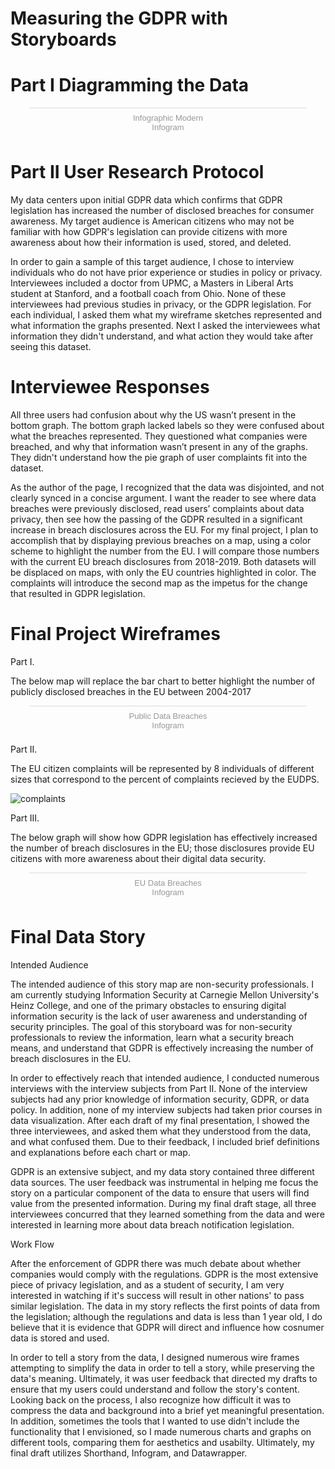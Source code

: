 # Measuring the GDPR with Storyboards

# Part I Diagramming the Data
<div class="infogram-embed" data-id="a9edc6b4-225f-4306-8ecf-0ec98b5f92f5" data-type="interactive" data-title="Infographic Modern"></div><script>!function(e,t,s,i){var n="InfogramEmbeds",o=e.getElementsByTagName("script")[0],d=/^http:/.test(e.location)?"http:":"https:";if(/^\/{2}/.test(i)&&(i=d+i),window[n]&&window[n].initialized)window[n].process&&window[n].process();else if(!e.getElementById(s)){var r=e.createElement("script");r.async=1,r.id=s,r.src=i,o.parentNode.insertBefore(r,o)}}(document,0,"infogram-async","https://e.infogram.com/js/dist/embed-loader-min.js");</script><div style="padding:8px 0;font-family:Arial!important;font-size:13px!important;line-height:15px!important;text-align:center;border-top:1px solid #dadada;margin:0 30px"><a href="https://infogram.com/a9edc6b4-225f-4306-8ecf-0ec98b5f92f5" style="color:#989898!important;text-decoration:none!important;" target="_blank">Infographic Modern</a><br><a href="https://infogram.com" style="color:#989898!important;text-decoration:none!important;" target="_blank" rel="nofollow">Infogram</a></div>

# Part II User Research Protocol

My data centers upon initial GDPR data which confirms that GDPR legislation has increased the number of disclosed breaches for consumer awareness. My target audience is American citizens who may not be familiar with how GDPR's legislation can provide citizens with more awareness about how their information is used, stored, and deleted. 

In order to gain a sample of this target audience, I chose to interview individuals who do not have prior experience or studies in policy or privacy. Interviewees included a doctor from UPMC, a Masters in Liberal Arts student at Stanford, and a football coach from Ohio. None of these interviewees had previous studies in privacy, or the GDPR legislation. For each individual, I asked them what my wireframe sketches represented and what information the graphs presented. Next I asked the interviewees what information they didn't understand, and what action they would take after seeing this dataset. 

# Interviewee Responses

All three users had confusion about why the US wasn’t present in the bottom graph. The bottom graph lacked labels so they were confused about what the breaches represented. They questioned what companies were breached, and why that information wasn’t present in any of the graphs. They didn't understand how the pie graph of user complaints fit into the dataset.

As the author of the page, I recognized that the data was disjointed, and not clearly synced in a concise argument. I want the reader to see where data breaches were previously disclosed, read users’ complaints about data privacy, then see how the passing of the GDPR resulted in a significant increase in breach disclosures across the EU. For my final project, I plan to accomplish that by displaying previous breaches on a map, using a color scheme to highlight the number from the EU. I will compare those numbers with the current EU breach disclosures from 2018-2019. Both datasets will be displaced on maps, with only the EU countries highlighted in color. The complaints will introduce the second map as the impetus for the change that resulted in GDPR legislation.  

# Final Project Wireframes

Part I.

The below map will replace the bar chart to better highlight the number of publicly disclosed breaches in the EU between 2004-2017

<div class="infogram-embed" data-id="e69c37f3-9f89-4569-be50-661827e10020" data-type="interactive" data-title="Public Data Breaches"></div><script>!function(e,t,s,i){var n="InfogramEmbeds",o=e.getElementsByTagName("script")[0],d=/^http:/.test(e.location)?"http:":"https:";if(/^\/{2}/.test(i)&&(i=d+i),window[n]&&window[n].initialized)window[n].process&&window[n].process();else if(!e.getElementById(s)){var r=e.createElement("script");r.async=1,r.id=s,r.src=i,o.parentNode.insertBefore(r,o)}}(document,0,"infogram-async","https://e.infogram.com/js/dist/embed-loader-min.js");</script><div style="padding:8px 0;font-family:Arial!important;font-size:13px!important;line-height:15px!important;text-align:center;border-top:1px solid #dadada;margin:0 30px"><a href="https://infogram.com/e69c37f3-9f89-4569-be50-661827e10020" style="color:#989898!important;text-decoration:none!important;" target="_blank">Public Data Breaches</a><br><a href="https://infogram.com" style="color:#989898!important;text-decoration:none!important;" target="_blank" rel="nofollow">Infogram</a></div>

Part II.

The EU citizen complaints will be represented by 8 individuals of different sizes that correspond to the percent of complaints recieved by the EUDPS. 

![complaints](https://user-images.githubusercontent.com/40642322/52979477-c936ac00-33a3-11e9-9d80-bd5bc373812e.PNG)

Part III.

The below graph will show how GDPR legislation has effectively increased the number of breach disclosures in the EU; those disclosures provide EU citizens with more awareness about their digital data security.

<div class="infogram-embed" data-id="6245c5cf-49d5-486f-8172-6a2e986d247a" data-type="interactive" data-title="EU Data Breaches"></div><script>!function(e,t,s,i){var n="InfogramEmbeds",o=e.getElementsByTagName("script")[0],d=/^http:/.test(e.location)?"http:":"https:";if(/^\/{2}/.test(i)&&(i=d+i),window[n]&&window[n].initialized)window[n].process&&window[n].process();else if(!e.getElementById(s)){var r=e.createElement("script");r.async=1,r.id=s,r.src=i,o.parentNode.insertBefore(r,o)}}(document,0,"infogram-async","https://e.infogram.com/js/dist/embed-loader-min.js");</script><div style="padding:8px 0;font-family:Arial!important;font-size:13px!important;line-height:15px!important;text-align:center;border-top:1px solid #dadada;margin:0 30px"><a href="https://infogram.com/6245c5cf-49d5-486f-8172-6a2e986d247a" style="color:#989898!important;text-decoration:none!important;" target="_blank">EU Data Breaches</a><br><a href="https://infogram.com" style="color:#989898!important;text-decoration:none!important;" target="_blank" rel="nofollow">Infogram</a></div>

# Final Data Story

Intended Audience

The intended audience of this story map are non-security professionals. I am currently studying Information Security at Carnegie Mellon University's Heinz College, and one of the primary obstacles to ensuring digital information security is the lack of user awareness and understanding of security principles. The goal of this storyboard was for non-security professionals to review the information, learn what a security breach means, and understand that GDPR is effectively increasing the number of breach disclosures in the EU. 

In order to effectively reach that intended audience, I conducted numerous interviews with the interview subjects from Part II. None of the interview subjects had any prior knowledge of information security, GDPR, or data policy. In addition, none of my interview subjects had taken prior courses in data visualization. After each draft of my final presentation, I showed the three interviewees, and asked them what they understood from the data, and what confused them. Due to their feedback, I included brief definitions and explanations before each chart or map. 

GDPR is an extensive subject, and my data story contained three different data sources. The user feedback was instrumental in helping me focus the story on a particular component of the data to ensure that users will find value from the presented information. During my final draft stage, all three interviewees concurred that they learned something from the data and were interested in learning more about data breach notification legislation.

Work Flow

After the enforcement of GDPR there was much debate about whether companies would comply with the regulations. GDPR is the most extensive piece of privacy legislation, and as a student of security, I am very interested in watching if it's success will result in other nations' to pass similar legislation. The data in my story reflects the first points of data from the legislation; although the regulations and data is less than 1 year old, I do believe that it is evidence that GDPR will direct and influence how cosnumer data is stored and used. 

In order to tell a story from the data, I designed numerous wire frames attempting to simplify the data in order to tell a story, while preserving the data's meaning. Ultimately, it was user feedback that directed my drafts to ensure that my users could understand and follow the story's content. Looking back on the process, I also recognize how difficult it was to compress the data and background into a brief yet meaningful presentation. In addition, sometimes the tools that I wanted to use didn't include the functionality that I envisioned, so I made numerous charts and graphs on different tools, comparing them for aesthetics and usabilty. Ultimately, my final draft utilizes Shorthand, Infogram, and Datawrapper. 

